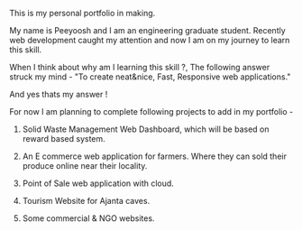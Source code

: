 This is my personal portfolio in making.

My name is Peeyoosh and I am an engineering graduate student. 
Recently web development caught my attention and now I am on my journey to learn this skill. 

When I think about why am I learning this skill ?, The following answer struck my mind - "To create neat&nice, Fast, Responsive web applications." 

And yes thats my answer ! 

For now I am planning to complete following projects to add in my portfolio -

1. Solid Waste Management Web Dashboard, which will be based on reward based system.

2. An E commerce web application for farmers. Where they can sold their produce online near their locality. 

3. Point of Sale web application with cloud.

4. Tourism Website for Ajanta caves.

5. Some commercial & NGO websites. 